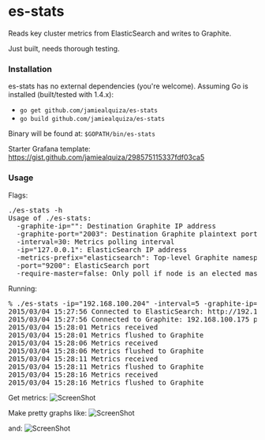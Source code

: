 # es-stats

Reads key cluster metrics from ElasticSearch and writes to Graphite. 

Just built, needs thorough testing.

### Installation

es-stats has no external dependencies (you're welcome). Assuming Go is installed (built/tested with 1.4.x):

- `go get github.com/jamiealquiza/es-stats`
- `go build github.com/jamiealquiza/es-stats`

Binary will be found at: `$GOPATH/bin/es-stats`

Starter Grafana template: https://gist.github.com/jamiealquiza/298575115337fdf03ca5

### Usage

Flags:
<pre>
./es-stats -h
Usage of ./es-stats:
  -graphite-ip="": Destination Graphite IP address
  -graphite-port="2003": Destination Graphite plaintext port
  -interval=30: Metrics polling interval
  -ip="127.0.0.1": ElasticSearch IP address
  -metrics-prefix="elasticsearch": Top-level Graphite namespace prefix (defaults to hostname)
  -port="9200": ElasticSearch port
  -require-master=false: Only poll if node is an elected master
</pre>

Running:
<pre>
% ./es-stats -ip="192.168.100.204" -interval=5 -graphite-ip="192.168.100.175" -graphite-port="2013"
2015/03/04 15:27:56 Connected to ElasticSearch: http://192.168.100.204:9200
2015/03/04 15:27:56 Connected to Graphite: 192.168.100.175 port 2013
2015/03/04 15:28:01 Metrics received
2015/03/04 15:28:01 Metrics flushed to Graphite
2015/03/04 15:28:06 Metrics received
2015/03/04 15:28:06 Metrics flushed to Graphite
2015/03/04 15:28:11 Metrics received
2015/03/04 15:28:11 Metrics flushed to Graphite
2015/03/04 15:28:16 Metrics received
2015/03/04 15:28:16 Metrics flushed to Graphite
</pre>

Get metrics:
![ScreenShot](http://us-east.manta.joyent.com/jalquiza/public/github/es-clusterstats-graphite.png)

Make pretty graphs like:
![ScreenShot](http://us-east.manta.joyent.com/jalquiza/public/github/es-stats-grafana.png)

and:
![ScreenShot](http://us-east.manta.joyent.com/jalquiza/public/github/es-clusterstats.png)
